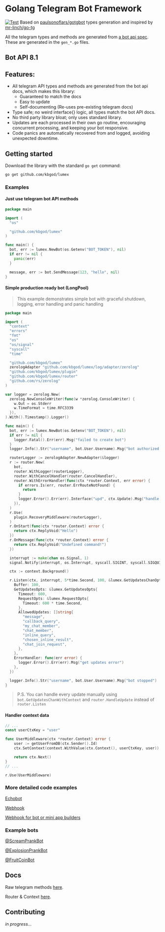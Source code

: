 # Golang Telegram Bot Framework
[![Test](https://github.com/kbgod/lumex/actions/workflows/test.yml/badge.svg)](https://github.com/kbgod/lumex/actions/workflows/test.yml)
Based on [paulsonoflars/gotgbot](https://github.com/paulsonoflars/gotgbot) types generation and inspired by [mr-linch/go-tg](https://github.com/mr-linch/go-tg)

All the telegram types and methods are generated from
[a bot api spec](https://github.com/PaulSonOfLars/telegram-bot-api-spec). These are generated in the `gen_*.go` files.

## Bot API 8.1

## Features:

- All telegram API types and methods are generated from the bot api docs, which makes this library:
    - Guaranteed to match the docs
    - Easy to update
    - Self-documenting (Re-uses pre-existing telegram docs)
- Type safe; no weird interface{} logic, all types match the bot API docs.
- No third party library bloat; only uses standard library.
- Updates are each processed in their own go routine, encouraging concurrent processing, and keeping your bot
  responsive.
- Code panics are automatically recovered from and logged, avoiding unexpected downtime.

## Getting started

Download the library with the standard `go get` command:

```bash
go get github.com/kbgod/lumex
```

### Examples
#### Just use telegram bot API methods

```go
package main

import (
  "os"

  "github.com/kbgod/lumex"
)

func main() {
  bot, err := lumex.NewBot(os.Getenv("BOT_TOKEN"), nil)
  if err != nil {
    panic(err)
  }

  message, err := bot.SendMessage(123, "hello", nil)
}
```

#### Simple production ready bot (LongPool)
> This example demonstrates simple bot with graceful shutdown, logging, error handling and panic handling
```go
package main

import (
  "context"
  "errors"
  "fmt"
  "os"
  "os/signal"
  "syscall"
  "time"

  "github.com/kbgod/lumex"
  zerologAdapter "github.com/kbgod/lumex/log/adapter/zerolog"
  "github.com/kbgod/lumex/plugin"
  "github.com/kbgod/lumex/router"
  "github.com/rs/zerolog"
)

var logger = zerolog.New(
  zerolog.NewConsoleWriter(func(w *zerolog.ConsoleWriter) {
    w.Out = os.Stderr
    w.TimeFormat = time.RFC3339
  }),
).With().Timestamp().Logger()

func main() {
  bot, err := lumex.NewBot(os.Getenv("BOT_TOKEN"), nil)
  if err != nil {
    logger.Fatal().Err(err).Msg("failed to create bot")
  }
  logger.Info().Str("username", bot.User.Username).Msg("bot authorized successfully")

  routerLogger := zerologAdapter.NewAdapter(&logger)
  r := router.New(
    bot,
    router.WithLogger(routerLogger),
    router.WithCancelHandler(router.CancelHandler),
    router.WithErrorHandler(func(ctx *router.Context, err error) {
      if errors.Is(err, router.ErrRouteNotFound) {
        return
      }
      logger.Error().Err(err).Interface("upd", ctx.Update).Msg("handle update error")
    }),
  )
  r.Use(
    plugin.RecoveryMiddleware(routerLogger),
  )
  r.OnStart(func(ctx *router.Context) error {
    return ctx.ReplyVoid("Hello")
  })
  r.OnMessage(func(ctx *router.Context) error {
    return ctx.ReplyVoid("Undefined command!")
  })

  interrupt := make(chan os.Signal, 1)
  signal.Notify(interrupt, os.Interrupt, syscall.SIGINT, syscall.SIGQUIT, syscall.SIGTERM)

  ctx := context.Background()

  r.Listen(ctx, interrupt, 5*time.Second, 100, &lumex.GetUpdatesChanOpts{
    Buffer: 100,
    GetUpdatesOpts: &lumex.GetUpdatesOpts{
      Timeout: 600,
      RequestOpts: &lumex.RequestOpts{
        Timeout: 600 * time.Second,
      },
      AllowedUpdates: []string{
        "message",
        "callback_query",
        "my_chat_member",
        "chat_member",
        "inline_query",
        "chosen_inline_result",
        "chat_join_request",
      },
    },
    ErrorHandler: func(err error) {
      logger.Error().Err(err).Msg("get updates error")
    },
  })

  logger.Info().Str("username", bot.User.Username).Msg("bot stopped")
}
```
>P.S. You can handle every update manually using `bot.GetUpdatesChanWithContext` and `router.HandleUpdate` instead of `router.Listen`

#### Handler context data
```go
// ...
const userCtxKey = "user"

func UserMiddleware(ctx *router.Context) error {
    user := getUserFromDB(ctx.Sender().Id)
	ctx.SetContext(context.WithValue(ctx.Context(), userCtxKey, user))

    return ctx.Next()
}
// ...

r.Use(UserMiddleware)
```

### More detailed code examples
[Echobot](/examples/echobot/main.go)

[Webhook](/examples/webhook/main.go)

[Webhook for bot or mini app builders](/examples/webhook_many/main.go)


### Example bots

[@ScreamPrankBot](https://t.me/ScreamPrankBot)

[@ExplosionPrankBot](https://t.me/ExplosionPrankBot)

[@FruitCoinBot](https://t.me/FruitCoinBot)


## Docs

Raw telegram methods [here](https://pkg.go.dev/github.com/kbgod/lumex).

Router & Context [here](https://pkg.go.dev/github.com/kbgod/lumex/router).

## Contributing

*in progress...*
